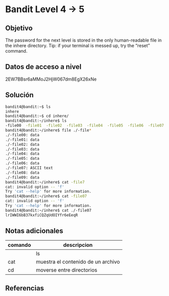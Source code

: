 # Bandit Level 4 → 5

## Objetivo
The password for the next level is stored in the only human-readable file in the inhere directory. Tip: if your terminal is messed up, try the “reset” command.

## Datos de acceso a nivel
2EW7BBsr6aMMoJ2HjW067dm8EgX26xNe

## Solución
````bash
bandit4@bandit:~$ ls
inhere
bandit4@bandit:~$ cd inhere/
bandit4@bandit:~/inhere$ ls
-file00  -file01  -file02  -file03  -file04  -file05  -file06  -file07  -file08  -file09
bandit4@bandit:~/inhere$ file ./-file*
./-file00: data
./-file01: data
./-file02: data
./-file03: data
./-file04: data
./-file05: data
./-file06: data
./-file07: ASCII text
./-file08: data
./-file09: data
bandit4@bandit:~/inhere$ cat -file7
cat: invalid option -- 'f'
Try 'cat --help' for more information.
bandit4@bandit:~/inhere$ cat -file07
cat: invalid option -- 'f'
Try 'cat --help' for more information.
bandit4@bandit:~/inhere$ cat ./-file07
lrIWWI6bB37kxfiCQZqUdOIYfr6eEeqR
````

## Notas adicionales
| comando | descripcion |
|------------|-------------|
	| ls |  lista archivos |
| cat | muestra el contenido de un archivo |
| cd | moverse entre directorios |

## Referencias
